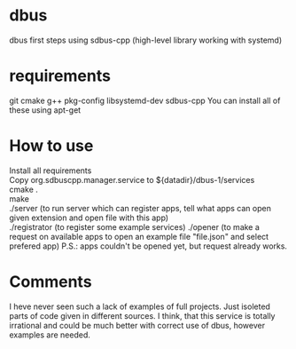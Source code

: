 # dbus
dbus first steps using sdbus-cpp (high-level library working with systemd)
# requirements
git
cmake
g++
pkg-config
libsystemd-dev
sdbus-cpp
You can install all of these using apt-get
# How to use
Install all requirements  
Copy org.sdbuscpp.manager.service to ${datadir}/dbus-1/services  
cmake .  
make  
./server (to run server which can register apps, tell what apps can open given extension and open file with this app)  
./registrator (to register some example services)
./opener (to make a request on available apps to open an example file "file.json" and select prefered app)
P.S.: apps couldn't be opened yet, but request already works.
# Comments
I heve never seen such a lack of examples of full projects. Just isoleted parts of code given in different sources.
I think, that this service is totally irrational and could be much better with correct use of dbus, however examples are needed.
